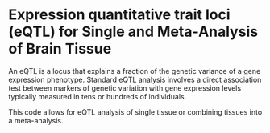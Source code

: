 # Expression quantitative trait loci (eQTL) for Single and Meta-Analysis of Brain Tissue 
       
An eQTL is a locus that explains a fraction of the genetic variance of a gene expression phenotype. Standard eQTL analysis involves a direct association test between markers of genetic variation with gene expression levels typically measured in tens or hundreds of individuals.            
          
This code allows for eQTL analysis of single tissue or combining tissues into a meta-analysis.                             
            
        
                  
      
  
   
  
